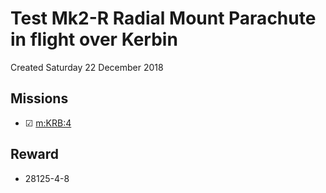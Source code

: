 # Test Mk2-R Radial Mount Parachute in flight over Kerbin
Created Saturday 22 December 2018

Missions
--------

* ☑ [m:KRB:4](../m/KRB/4.markdown)


Reward
------

* 28125-4-8


